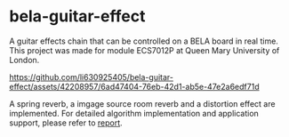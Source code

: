 # bela-guitar-effect

A guitar effects chain that can be controlled on a BELA board in real time. This project was made for module ECS7012P at Queen Mary University of London.


https://github.com/li630925405/bela-guitar-effect/assets/42208957/6ad47404-76eb-42d1-ab5e-47e2a6edf71d


A spring reverb, a imgage source room reverb and a distortion effect are implemented. For detailed algorithm implementation and application support, please refer to [report](https://github.com/li630925405/bela-guitar-effect/blob/main/final_MAP.pdf).

